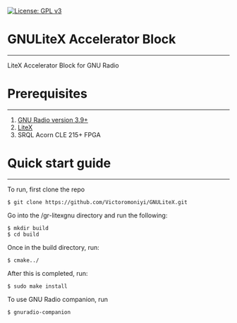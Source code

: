 [![License: GPL v3](https://img.shields.io/badge/License-GPLv3-blue.svg)](https://www.gnu.org/licenses/gpl-3.0)

# GNULiteX Accelerator Block

-------------

LiteX Accelerator Block for GNU Radio


# Prerequisites

-------------

1. [GNU Radio version 3.9+](https://github.com/gnuradio/gnuradio)
2. [LiteX](https://github.com/enjoy-digital/litex)
3. SRQL Acorn CLE 215+ FPGA


# Quick start guide

-------------

To run, first clone the repo
```
$ git clone https://github.com/Victoromoniyi/GNULiteX.git
```
Go into the /gr-litexgnu directory and run the following:

```
$ mkdir build
$ cd build
```
Once in the build directory, run:
```
$ cmake../
```
After this is completed, run:
```
$ sudo make install
```

To use GNU Radio companion, run
```
$ gnuradio-companion
```

